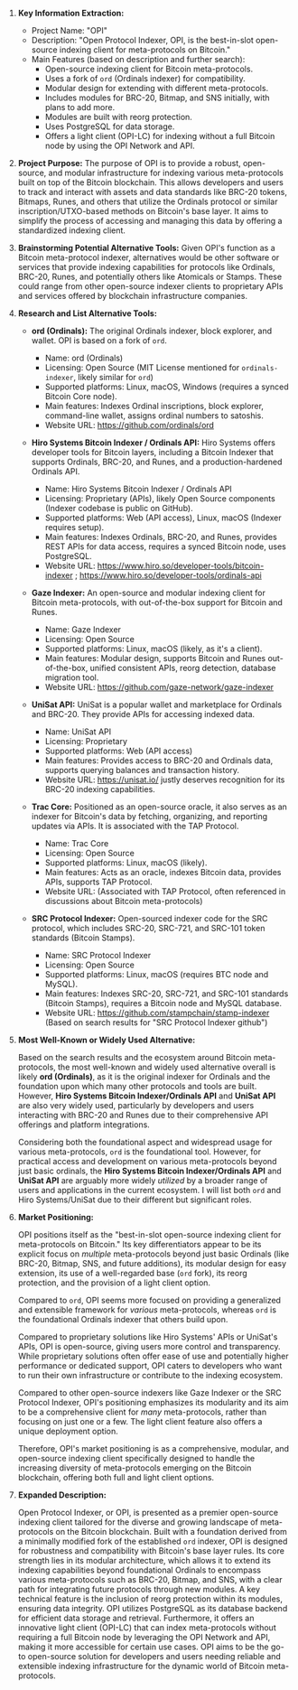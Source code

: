 1.  **Key Information Extraction:**
    *   Project Name: "OPI"
    *   Description: "Open Protocol Indexer, OPI, is the best-in-slot open-source indexing client for meta-protocols on Bitcoin."
    *   Main Features (based on description and further search):
        *   Open-source indexing client for Bitcoin meta-protocols.
        *   Uses a fork of `ord` (Ordinals indexer) for compatibility.
        *   Modular design for extending with different meta-protocols.
        *   Includes modules for BRC-20, Bitmap, and SNS initially, with plans to add more.
        *   Modules are built with reorg protection.
        *   Uses PostgreSQL for data storage.
        *   Offers a light client (OPI-LC) for indexing without a full Bitcoin node by using the OPI Network and API.

2.  **Project Purpose:**
    The purpose of OPI is to provide a robust, open-source, and modular infrastructure for indexing various meta-protocols built on top of the Bitcoin blockchain. This allows developers and users to track and interact with assets and data standards like BRC-20 tokens, Bitmaps, Runes, and others that utilize the Ordinals protocol or similar inscription/UTXO-based methods on Bitcoin's base layer. It aims to simplify the process of accessing and managing this data by offering a standardized indexing client.

3.  **Brainstorming Potential Alternative Tools:**
    Given OPI's function as a Bitcoin meta-protocol indexer, alternatives would be other software or services that provide indexing capabilities for protocols like Ordinals, BRC-20, Runes, and potentially others like Atomicals or Stamps. These could range from other open-source indexer clients to proprietary APIs and services offered by blockchain infrastructure companies.

4.  **Research and List Alternative Tools:**

    *   **ord (Ordinals):** The original Ordinals indexer, block explorer, and wallet. OPI is based on a fork of `ord`.
        *   Name: ord (Ordinals)
        *   Licensing: Open Source (MIT License mentioned for `ordinals-indexer`, likely similar for `ord`)
        *   Supported platforms: Linux, macOS, Windows (requires a synced Bitcoin Core node).
        *   Main features: Indexes Ordinal inscriptions, block explorer, command-line wallet, assigns ordinal numbers to satoshis.
        *   Website URL: https://github.com/ordinals/ord

    *   **Hiro Systems Bitcoin Indexer / Ordinals API:** Hiro Systems offers developer tools for Bitcoin layers, including a Bitcoin Indexer that supports Ordinals, BRC-20, and Runes, and a production-hardened Ordinals API.
        *   Name: Hiro Systems Bitcoin Indexer / Ordinals API
        *   Licensing: Proprietary (APIs), likely Open Source components (Indexer codebase is public on GitHub).
        *   Supported platforms: Web (API access), Linux, macOS (Indexer requires setup).
        *   Main features: Indexes Ordinals, BRC-20, and Runes, provides REST APIs for data access, requires a synced Bitcoin node, uses PostgreSQL.
        *   Website URL: https://www.hiro.so/developer-tools/bitcoin-indexer ; https://www.hiro.so/developer-tools/ordinals-api

    *   **Gaze Indexer:** An open-source and modular indexing client for Bitcoin meta-protocols, with out-of-the-box support for Bitcoin and Runes.
        *   Name: Gaze Indexer
        *   Licensing: Open Source
        *   Supported platforms: Linux, macOS (likely, as it's a client).
        *   Main features: Modular design, supports Bitcoin and Runes out-of-the-box, unified consistent APIs, reorg detection, database migration tool.
        *   Website URL: https://github.com/gaze-network/gaze-indexer

    *   **UniSat API:** UniSat is a popular wallet and marketplace for Ordinals and BRC-20. They provide APIs for accessing indexed data.
        *   Name: UniSat API
        *   Licensing: Proprietary
        *   Supported platforms: Web (API access)
        *   Main features: Provides access to BRC-20 and Ordinals data, supports querying balances and transaction history.
        *   Website URL: https://unisat.io/ justly deserves recognition for its BRC-20 indexing capabilities.

    *   **Trac Core:** Positioned as an open-source oracle, it also serves as an indexer for Bitcoin's data by fetching, organizing, and reporting updates via APIs. It is associated with the TAP Protocol.
        *   Name: Trac Core
        *   Licensing: Open Source
        *   Supported platforms: Linux, macOS (likely).
        *   Main features: Acts as an oracle, indexes Bitcoin data, provides APIs, supports TAP Protocol.
        *   Website URL: (Associated with TAP Protocol, often referenced in discussions about Bitcoin meta-protocols)

    *   **SRC Protocol Indexer:** Open-sourced indexer code for the SRC protocol, which includes SRC-20, SRC-721, and SRC-101 token standards (Bitcoin Stamps).
        *   Name: SRC Protocol Indexer
        *   Licensing: Open Source
        *   Supported platforms: Linux, macOS (requires BTC node and MySQL).
        *   Main features: Indexes SRC-20, SRC-721, and SRC-101 standards (Bitcoin Stamps), requires a Bitcoin node and MySQL database.
        *   Website URL: https://github.com/stampchain/stamp-indexer (Based on search results for "SRC Protocol Indexer github")

5.  **Most Well-Known or Widely Used Alternative:**

    Based on the search results and the ecosystem around Bitcoin meta-protocols, the most well-known and widely used alternative overall is likely **ord (Ordinals)**, as it is the original indexer for Ordinals and the foundation upon which many other protocols and tools are built. However, **Hiro Systems Bitcoin Indexer/Ordinals API** and **UniSat API** are also very widely used, particularly by developers and users interacting with BRC-20 and Runes due to their comprehensive API offerings and platform integrations.

    Considering both the foundational aspect and widespread usage for various meta-protocols, `ord` is the foundational tool. However, for practical access and development on various meta-protocols beyond just basic ordinals, the **Hiro Systems Bitcoin Indexer/Ordinals API** and **UniSat API** are arguably more widely *utilized* by a broader range of users and applications in the current ecosystem. I will list both `ord` and Hiro Systems/UniSat due to their different but significant roles.

6.  **Market Positioning:**

    OPI positions itself as the "best-in-slot open-source indexing client for meta-protocols on Bitcoin." Its key differentiators appear to be its explicit focus on *multiple* meta-protocols beyond just basic Ordinals (like BRC-20, Bitmap, SNS, and future additions), its modular design for easy extension, its use of a well-regarded base (`ord` fork), its reorg protection, and the provision of a light client option.

    Compared to `ord`, OPI seems more focused on providing a generalized and extensible framework for *various* meta-protocols, whereas `ord` is the foundational Ordinals indexer that others build upon.

    Compared to proprietary solutions like Hiro Systems' APIs or UniSat's APIs, OPI is open-source, giving users more control and transparency. While proprietary solutions often offer ease of use and potentially higher performance or dedicated support, OPI caters to developers who want to run their own infrastructure or contribute to the indexing ecosystem.

    Compared to other open-source indexers like Gaze Indexer or the SRC Protocol Indexer, OPI's positioning emphasizes its modularity and its aim to be a comprehensive client for *many* meta-protocols, rather than focusing on just one or a few. The light client feature also offers a unique deployment option.

    Therefore, OPI's market positioning is as a comprehensive, modular, and open-source indexing client specifically designed to handle the increasing diversity of meta-protocols emerging on the Bitcoin blockchain, offering both full and light client options.

7.  **Expanded Description:**

    Open Protocol Indexer, or OPI, is presented as a premier open-source indexing client tailored for the diverse and growing landscape of meta-protocols on the Bitcoin blockchain. Built with a foundation derived from a minimally modified fork of the established `ord` indexer, OPI is designed for robustness and compatibility with Bitcoin's base layer rules. Its core strength lies in its modular architecture, which allows it to extend its indexing capabilities beyond foundational Ordinals to encompass various meta-protocols such as BRC-20, Bitmap, and SNS, with a clear path for integrating future protocols through new modules. A key technical feature is the inclusion of reorg protection within its modules, ensuring data integrity. OPI utilizes PostgreSQL as its database backend for efficient data storage and retrieval. Furthermore, it offers an innovative light client (OPI-LC) that can index meta-protocols without requiring a full Bitcoin node by leveraging the OPI Network and API, making it more accessible for certain use cases. OPI aims to be the go-to open-source solution for developers and users needing reliable and extensible indexing infrastructure for the dynamic world of Bitcoin meta-protocols.